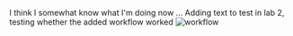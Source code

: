 I think I somewhat know what I'm doing now
...
Adding text to test in lab 2, testing whether the added workflow worked
![workflow](https://github.com/IslaMThompson/devops/actions/workflows/main.yml/badge.svg)